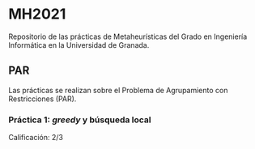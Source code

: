 # MH2021
Repositorio de las prácticas de Metaheurísticas del Grado en Ingeniería Informática en la Universidad de Granada.

## PAR
Las prácticas se realizan sobre el Problema de Agrupamiento con Restricciones (PAR). 

### Práctica 1: *greedy* y búsqueda local
Calificación: 2/3
